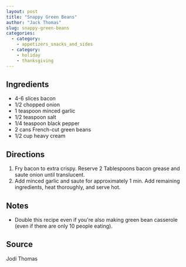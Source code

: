 ```yaml
---
layout: post
title: "Snappy Green Beans"
author: "Jack Thomas"
slug: snappy-green-beans
categories:
  - category:
    - appetizers_snacks_and_sides
  - category:
    - holiday
    - thanksgiving
---
```


## Ingredients

- 4-6 slices bacon
- 1/2 chopped onion
- 1 teaspoon minced garlic
- 1/2 teaspoon salt
- 1/4 teaspoon black pepper
- 2 cans French-cut green beans
- 1/2 cup heavy cream

## Directions

1. Fry bacon to extra crispy. Reserve 2 Tablespoons bacon grease and saute onion until translucent.
2. Add minced garlic and saute for approximately 1 min. Add remaining ingredients, heat thoroughly, and serve hot.

## Notes

- Double this recipe even if you're also making green bean casserole (even if there are only 10 people eating).

## Source

Jodi Thomas
